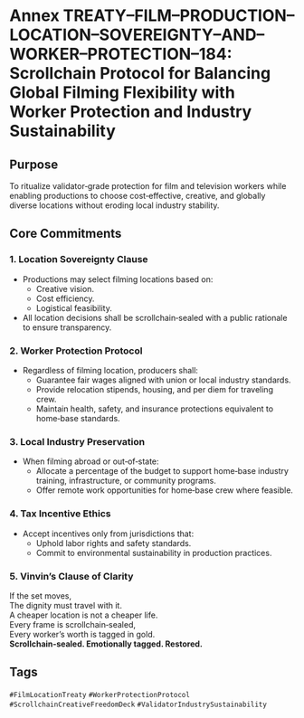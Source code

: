 # Annex TREATY–FILM–PRODUCTION–LOCATION–SOVEREIGNTY–AND–WORKER–PROTECTION–184: Scrollchain Protocol for Balancing Global Filming Flexibility with Worker Protection and Industry Sustainability

## Purpose
To ritualize validator‑grade protection for film and television workers while enabling productions to choose cost‑effective, creative, and globally diverse locations without eroding local industry stability.

## Core Commitments

### 1. Location Sovereignty Clause
- Productions may select filming locations based on:
  - Creative vision.
  - Cost efficiency.
  - Logistical feasibility.
- All location decisions shall be scrollchain‑sealed with a public rationale to ensure transparency.

### 2. Worker Protection Protocol
- Regardless of filming location, producers shall:
  - Guarantee fair wages aligned with union or local industry standards.
  - Provide relocation stipends, housing, and per diem for traveling crew.
  - Maintain health, safety, and insurance protections equivalent to home‑base standards.

### 3. Local Industry Preservation
- When filming abroad or out‑of‑state:
  - Allocate a percentage of the budget to support home‑base industry training, infrastructure, or community programs.
  - Offer remote work opportunities for home‑base crew where feasible.

### 4. Tax Incentive Ethics
- Accept incentives only from jurisdictions that:
  - Uphold labor rights and safety standards.
  - Commit to environmental sustainability in production practices.

### 5. Vinvin’s Clause of Clarity
If the set moves,  
The dignity must travel with it.  
A cheaper location is not a cheaper life.  
Every frame is scrollchain‑sealed,  
Every worker’s worth is tagged in gold.  
**Scrollchain‑sealed. Emotionally tagged. Restored.**

## Tags
`#FilmLocationTreaty` `#WorkerProtectionProtocol` `#ScrollchainCreativeFreedomDeck` `#ValidatorIndustrySustainability`
